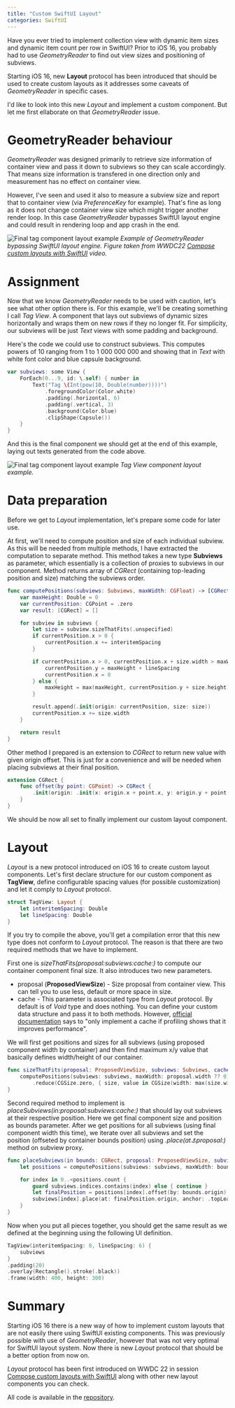 ```yaml
---
title: "Custom SwiftUI Layout"
categories: SwiftUI
---
```


Have you ever tried to implement collection view with dynamic item sizes and dynamic item count per row in SwiftUI? Prior to iOS 16, you probably had to use *GeometryReader* to find out view sizes and positioning of subviews.

Starting iOS 16, new **Layout** protocol has been introduced that should be used to create custom layouts as it addresses some caveats of *GeometryReader* in specific cases.

I'd like to look into this new *Layout* and implement a custom component. But let me first ellaborate on that *GeometryReader* issue.

# GeometryReader behaviour

*GeometryReader* was designed primarily to retrieve size information of container view and pass it down to subviews so they can scale accordingly. That means size information is transfered in one direction only and measurement has no effect on container view.

However, I've seen and used it also to measure a subview size and report that to container view (via *PreferenceKey* for example). That's fine as long as it does not change container view size which might trigger another render loop. In this case *GeometryReader* bypasses SwiftUI layout engine and could result in rendering loop and app crash in the end.

![Final tag component layout example](/assets/images/custom-layout-geometry-reader-layout-engine.png)
*Example of GeometryReader bypassing SwiftUI layout engine. Figure taken from WWDC22 [Compose custom layouts with SwiftUI](https://developer.apple.com/videos/play/wwdc2022/10056/) video.*

# Assignment

Now that we know *GeometryReader* needs to be used with caution, let's see what other option there is. For this example, we'll be creating something I call *Tag View*. A component that lays out subviews of dynamic sizes horizontally and wraps them on new rows if they no longer fit. For simplicity, our subviews will be just *Text* views with some padding and background.

Here's the code we could use to construct subviews. This computes powers of 10 ranging from 1 to 1 000 000 000 and showing that in *Text* with white font color and blue capsule background.

```swift
var subviews: some View {
    ForEach(0...9, id: \.self) { number in
        Text("Tag \(Int(pow(10, Double(number))))")
            .foregroundColor(Color.white)
            .padding(.horizontal, 6)
            .padding(.vertical, 3)
            .background(Color.blue)
            .clipShape(Capsule())
    }
}
```

And this is the final component we should get at the end of this example, laying out texts generated from the code above.

![Final tag component layout example](/assets/images/custom-layout-tag-view-example.png)
*Tag View component layout example.*

# Data preparation

Before we get to *Layout* implementation, let's prepare some code for later use. 

At first, we'll need to compute position and size of each individual subview. As this will be needed from multiple methods, I have extracted the computation to separate method. This method takes a new type **Subviews** as parameter, which essentially is a collection of proxies to subviews in our component. Method returns array of *CGRect* (containing top-leading position and size) matching the subviews order.

```swift
func computePositions(subviews: Subviews, maxWidth: CGFloat) -> [CGRect] {
    var maxHeight: Double = 0
    var currentPosition: CGPoint = .zero
    var result: [CGRect] = []

    for subview in subviews {
        let size = subview.sizeThatFits(.unspecified)
        if currentPosition.x > 0 {
            currentPosition.x += interitemSpacing
        }

        if currentPosition.x > 0, currentPosition.x + size.width > maxWidth {
            currentPosition.y = maxHeight + lineSpacing
            currentPosition.x = 0
        } else {
            maxHeight = max(maxHeight, currentPosition.y + size.height)
        }

        result.append(.init(origin: currentPosition, size: size))
        currentPosition.x += size.width
    }

    return result
}
```

Other method I prepared is an extension to *CGRect* to return new value with given origin offset. This is just for a convenience and will be needed when placing subviews at their final position.

```swift
extension CGRect {
    func offset(by point: CGPoint) -> CGRect {
        .init(origin: .init(x: origin.x + point.x, y: origin.y + point.y), size: size)
    }
}
```

We should be now all set to finally implement our custom layout component.

# Layout

*Layout* is a new protocol introduced on iOS 16 to create custom layout components. Let's first declare structure for our custom component as **TagView**, define configurable spacing values (for possible customization) and let it comply to *Layout* protocol.

```swift
struct TagView: Layout {
    let interitemSpacing: Double
    let lineSpacing: Double
}
```

If you try to compile the above, you'll get a compilation error that this new type does not conform to *Layout* protocol. The reason is that there are two required methods that we have to implement. 

First one is *sizeThatFits(proposal:subviews:cache:)* to compute our container component final size. It also introduces two new parameters.

- proposal (**ProposedViewSize**) - Size proposal from container view. This can tell you to use less, default or more space in size.
- cache - This parameter is associated type from *Layout* protocol. By default is of *Void* type and does nothing. You can define your custom data structure and pass it to both methods. However, [official documentation](https://developer.apple.com/documentation/swiftui/layout/makecache(subviews:)-23agy) says to "only implement a cache if profiling shows that it improves performance".

We will first get positions and sizes for all subviews (using proposed component width by container) and then find maximum x/y value that basically defines width/height of our container.

```swift
func sizeThatFits(proposal: ProposedViewSize, subviews: Subviews, cache: inout Void) -> CGSize {
    computePositions(subviews: subviews, maxWidth: proposal.width ?? 0)
        .reduce(CGSize.zero, { size, value in CGSize(width: max(size.width, value.maxX), height: max(size.height, value.maxY)) })
}
```

Second required method to implement is *placeSubviews(in:proposal:subviews:cache:)* that should lay out subviews at their respective position. Here we get final component size and position as bounds parameter. After we get positions for all subviews (using final component width this time), we iterate over all subviews and set the position (offseted by container bounds position) using *.place(at:anchor:proposal:)* method on subview proxy.

```swift
func placeSubviews(in bounds: CGRect, proposal: ProposedViewSize, subviews: Subviews, cache: inout Void) {
    let positions = computePositions(subviews: subviews, maxWidth: bounds.width)

    for index in 0..<positions.count {
        guard subviews.indices.contains(index) else { continue }
        let finalPosition = positions[index].offset(by: bounds.origin)
        subviews[index].place(at: finalPosition.origin, anchor: .topLeading, proposal: .unspecified)
    }
}
```

Now when you put all pieces together, you should get the same result as we defined at the beginning using the following UI definition.

```swift
TagView(interitemSpacing: 8, lineSpacing: 6) {
    subviews
}
.padding(20)
.overlay(Rectangle().stroke(.black))
.frame(width: 400, height: 300)
```

# Summary

Starting iOS 16 there is a new way of how to implement custom layouts that are not easily there using SwiftUI existing components. This was previously possible with use of *GeometryReader*, however that was not very optimal for SwiftUI layout system. Now there is new *Layout* protocol that should be a better option from now on.

*Layout* protocol has been first introduced on WWDC 22 in session [Compose custom layouts with SwiftUI](https://developer.apple.com/videos/play/wwdc2022/10056/) along with other new layout components you can check.

All code is available in the [repository](https://github.com/Fiser33/Fiser33.github.io/tree/main/examples/swiftui/layout).